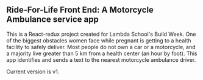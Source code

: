 ## Ride-For-Life Front End: A Motorcycle Ambulance service app  

This is a React-redux project created for Lambda School's Build Week. 
One of the biggest obstacles women face while pregnant is getting to a health facility to safely deliver. 
Most people do not own a car or a motorcycle, and a majority live greater than 5 km from a health center (an hour by foot).
This app identifies and sends a text to the nearest motorcycle ambulance driver.


Current version is v1.
